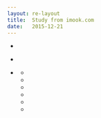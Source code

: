 ```yaml
---
layout: re-layout
title:  Study from imook.com
date:   2015-12-21
---
```



<div id='content'>
        <ul class='content-wrap'>
            <!-- 第一副画面 -->
            <li>
                <!-- 背景图 -->
                <div class="a_background">
                    <div class="a_background_top"></div>
                    <div class="a_background_middle"></div>
                    <div class="a_background_botton"></div>
                </div>
                <!-- 云 -->
                <div class="cloudArea">
                    <div class="cloud cloud1"></div>
                    <div class="cloud cloud2"></div>
                </div>
                <!-- 太阳 -->
                <div id="sun"></div>
            </li>
            <!-- 第二副画面 -->
            <li>
                <!-- 背景图 -->
                <div class="b_background"></div>
                <div class="b_background_preload"></div>
                <!-- 商店 -->
                <div class="shop">
                    <div class="door">
                        <div class="door-left"></div>
                        <div class="door-right"></div>
                    </div>
                    <!-- 灯 -->
                    <div class="lamp"></div>
                </div>
                <!-- 鸟 -->
                <div class="bird"></div>
            </li>
            <!-- 第三副画面 -->
            <li>
                <!-- 背景图 -->
                <div class="c_background">
                    <div class="c_background_top"></div>
                    <div class="c_background_middle"></div>
                    <div class="c_background_botton"></div>
                </div>
                <!-- 小女孩 -->
                <div class="girl"></div>
                <div class="bridge-bottom">
                    <div class="water">
                        <div id="water1" class="water_1"></div>
                        <div id="water2" class="water_2"></div>
                        <div id="water3" class="water_3"></div>
                        <div id="water4" class="water_4"></div>
                    </div>
                </div>
                <!-- 星星 -->
                <ul class="stars">
                    <li class="stars1"></li>
                    <li class="stars2"></li>
                    <li class="stars3"></li>
                    <li class="stars4"></li>
                    <li class="stars5"></li>
                    <li class="stars6"></li>
                </ul>
                <!-- 慕课网logo图 -->
                <div class="logo"></div>
            </li>
        </ul>
        <!-- 雪花 -->
        <div id="snowflake"></div>
        <!-- 小男孩 -->
        <div id="boy" class="charector"></div>
</div>
